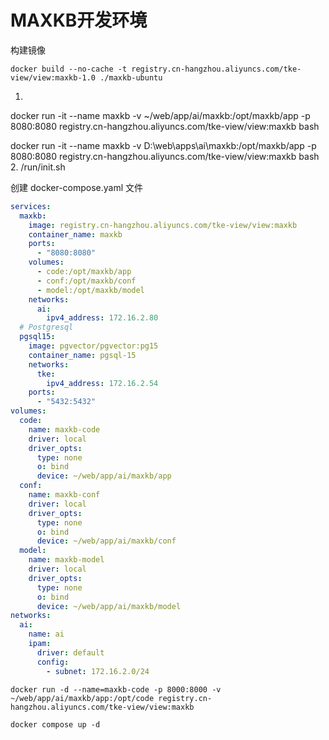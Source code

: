 # MAXKB开发环境

构建镜像
```shell
docker build --no-cache -t registry.cn-hangzhou.aliyuncs.com/tke-view/view:maxkb-1.0 ./maxkb-ubuntu
```



1.
docker run -it --name maxkb -v ~/web/app/ai/maxkb:/opt/maxkb/app -p 8080:8080 registry.cn-hangzhou.aliyuncs.com/tke-view/view:maxkb bash

docker run -it --name maxkb -v D:\web\apps\ai\maxkb:/opt/maxkb/app -p 8080:8080 registry.cn-hangzhou.aliyuncs.com/tke-view/view:maxkb bash
2.
/run/init.sh

创建 docker-compose.yaml 文件
```yaml
services:
  maxkb:
    image: registry.cn-hangzhou.aliyuncs.com/tke-view/view:maxkb
    container_name: maxkb
    ports:
      - "8080:8080"
    volumes:
      - code:/opt/maxkb/app
      - conf:/opt/maxkb/conf
      - model:/opt/maxkb/model
    networks:
      ai:
        ipv4_address: 172.16.2.80
  # Postgresql
  pgsql15:
    image: pgvector/pgvector:pg15
    container_name: pgsql-15
    networks:
      tke:
        ipv4_address: 172.16.2.54
    ports:
      - "5432:5432"
volumes:
  code:
    name: maxkb-code
    driver: local
    driver_opts:
      type: none
      o: bind
      device: ~/web/app/ai/maxkb/app
  conf:
    name: maxkb-conf
    driver: local
    driver_opts:
      type: none
      o: bind
      device: ~/web/app/ai/maxkb/conf
  model:
    name: maxkb-model
    driver: local
    driver_opts:
      type: none
      o: bind
      device: ~/web/app/ai/maxkb/model
networks:
  ai:
    name: ai
    ipam:
      driver: default
      config:
        - subnet: 172.16.2.0/24
```

```shell
docker run -d --name=maxkb-code -p 8000:8000 -v ~/web/app/ai/maxkb/app:/opt/code registry.cn-hangzhou.aliyuncs.com/tke-view/view:maxkb
```

```shell
docker compose up -d
```


